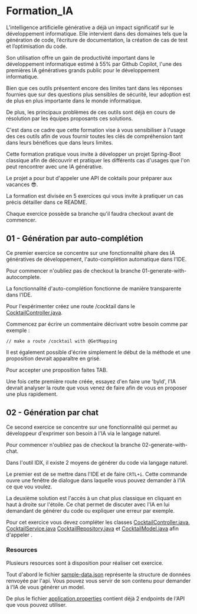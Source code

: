 # Formation_IA

L’intelligence artificielle générative a déjà un impact significatif sur le développement informatique. Elle intervient dans des domaines tels que la génération de code, l’écriture de documentation, la création de cas de test et l’optimisation du code.

Son utilisation offre un gain de productivité important dans le développement informatique estimé à 55% par Github Copilot, l'une des premières IA génératives grands public pour le développement informatique.

Bien que ces outils présentent encore des limites tant dans les réponses fournies que sur des questions plus sensibles de sécurité, leur adoption est de plus en plus importante dans le monde informatique.

De plus, les principaux problèmes de ces outils sont déjà en cours de résolution par les équipes proposants ces solutions.

C'est dans ce cadre que cette formation vise à vous sensibiliser à l'usage des ces outils afin de vous fournir toutes les clés de compréhension tant dans leurs bénéfices que dans leurs limites.

Cette formation pratique vous invite à développer un projet Spring-Boot classique afin de découvrir et pratiquer les différents cas d'usages que l'on peut rencontrer avec une IA générative.

Le projet a pour but d'appeler une API de coktails pour préparer aux vacances 😎. 

La formation est divisée en 5 exercices qui vous invite à pratiquer un cas précis détailler dans ce README.

Chaque exercice possède sa branche qu'il faudra checkout avant de commencer.

## 01 - Génération par auto-complétion

Ce premier exercice se concentre sur une fonctionnalité phare des IA génératives de développement, l'auto-complétion automatique dans l'IDE.

Pour commencer n'oubliez pas de checkout la branche 01-generate-with-autocomplete.

La fonctionnalité d'auto-complétion fonctionne de manière transparente dans l'IDE. 

Pour l'expérimenter créez une route /cocktail dans le [CocktailController.java](./src/main/java/com/formation/AI/controller/CocktailController.java).

Commencez par écrire un commentaire décrivant votre besoin comme par exemple : 
   
 ```// make a route /cocktail with @GetMapping```

Il est également possible d'écrire simplement  le début de la méthode et une proposition devrait apparaître en grisé. 
    
Pour accepter une proposition faites TAB.

Une fois cette première route créée, essayez d'en faire une 'byId', l'IA devrait analyser la route que vous venez de faire afin de vous en proposer une plus rapidement.

## 02 - Génération par chat

Ce second exercice se concentre sur une fonctionnalité qui permet au développeur d'exprimer son besoin à l'IA via le langage naturel.

Pour commencer n'oubliez pas de checkout la branche 02-generate-with-chat.

Dans l'outil IDX, il existe 2 moyens de générer du code via langage naturel.

Le premier est de se mettre dans l'IDE et de faire ``CRTL+i``. Cette commande ouvre une fenêtre de dialogue dans laquelle vous pouvez demander à l'IA ce que vou voulez.

La deuxième solution est l'accès à un chat plus classique en cliquant en haut à droite sur l'étoile. Ce chat permet de discuter avec l'IA en lui demandant de générer du code ou expliquer une erreur par exemple. 

Pour cet exercice vous devez compléter les classes [CocktailController.java](./src/main/java/com/formation/AI/controller/CocktailController.java), [CocktailService.java](./src/main/java/com/formation/AI/service/CocktailService.java) [CocktailRepository.java](./src/main/java/com/formation/AI/repository/CocktailRepository.java) et [CocktailModel.java](./src/main/java/com/formation/AI/model/CocktailModel.java) afin d'appeler .

### Resources

Plusieurs resources sont à disposition pour réaliser cet exercice.

Tout d'abord le fichier [sample-data.json](./src/main/resources/sample-data.json) représente la structure de données renvoyée par l'api. Vous pouvez vous servir de son contenu pour demander à l'IA de vous générer un model.

De plus le fichier [application.properties](./src/main/resources/application.properties) contient déjà 2 endpoints de l'API que vous pouvez utiliser.
